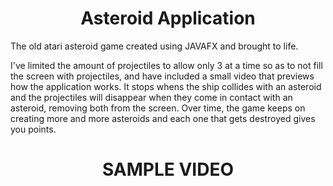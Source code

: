 <div>
  <h1 align="center">Asteroid Application</h1>
  <p>The old atari asteroid game created using JAVAFX and brought to life.</p>
  <p>I've limited the amount of projectiles to allow only 3 at a time so as to not fill the screen with projectiles, 
  and have included a small video that previews how the application works.
  It stops whens the ship collides with an asteroid and the projectiles will disappear when they come in contact with an asteroid, removing both from the screen.
  Over time, the game keeps on creating more and more asteroids and each one that gets destroyed gives you points.</p>
  <h1 align="center">SAMPLE VIDEO</h1>
  <p align="center">

  </p>
  

</div>

